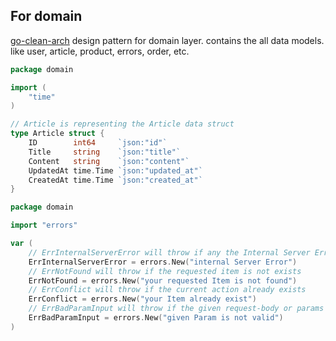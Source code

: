 ## For domain
[go-clean-arch](https://github.com/bxcodec/go-clean-arch) design pattern for domain layer.
contains the all data models.
like user, article, product, errors, order, etc.

```go
package domain

import (
	"time"
)

// Article is representing the Article data struct
type Article struct {
	ID        int64     `json:"id"`
	Title     string    `json:"title"`
	Content   string    `json:"content"`
	UpdatedAt time.Time `json:"updated_at"`
	CreatedAt time.Time `json:"created_at"`
}
```

```go
package domain

import "errors"

var (
	// ErrInternalServerError will throw if any the Internal Server Error happen
	ErrInternalServerError = errors.New("internal Server Error")
	// ErrNotFound will throw if the requested item is not exists
	ErrNotFound = errors.New("your requested Item is not found")
	// ErrConflict will throw if the current action already exists
	ErrConflict = errors.New("your Item already exist")
	// ErrBadParamInput will throw if the given request-body or params is not valid
	ErrBadParamInput = errors.New("given Param is not valid")
)
```
